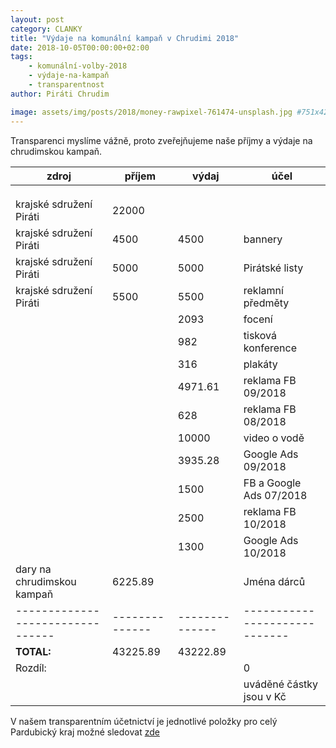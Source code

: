 ```yaml
---
layout: post
category: CLANKY
title: "Výdaje na komunální kampaň v Chrudimi 2018"
date: 2018-10-05T00:00:00+02:00  
tags: 
    - komunální-volby-2018
    - výdaje-na-kampaň
    - transparentnost
author: Piráti Chrudim

image: assets/img/posts/2018/money-rawpixel-761474-unsplash.jpg #751x422
---
```


Transparenci myslíme vážně, proto zveřejňujeme naše příjmy a výdaje na chrudimskou kampaň. 



| **zdroj**                      | **příjem**   | **výdaj**    | **účel**                    |
|----------------------------    |----------    |----------    |-------------------------    |
|                                |              |              |                             |
|                                |              |              |                             |
|                                |              |              |                             |
| krajské sdružení Piráti        | 22000        |              |                             |
| krajské sdružení Piráti        | 4500         | 4500         |  bannery                    |
| krajské sdružení Piráti        | 5000         | 5000         | Pirátské listy              |
| krajské sdružení Piráti        | 5500         | 5500         | reklamní předměty           |
|                                |              |  2093        | focení                      |
|                                |              | 982          | tisková konference          |
|                                |              | 316          | plakáty                     |
|                                |              | 4971.61      | reklama FB 09/2018          |
|                                |              | 628          | reklama FB 08/2018          |
|                                |              | 10000        | video o vodě                |
|                                |              | 3935.28      | Google Ads 09/2018          |
|                                |              | 1500         | FB a Google Ads 07/2018     |
|                                |              | 2500         | reklama FB 10/2018          |
|                                |              | 1300         | Google Ads 10/2018          |
| dary na chrudimskou kampaň     | 6225.89      |              | Jména dárců                 |
|--------------------------------|--------------|--------------|-----------------------------|
| **TOTAL:**                     | 43225.89     | 43222.89     |                             |
| Rozdíl:                        |              |              | 0                           |
||||uváděné částky jsou v Kč|

V našem transparentním účetnictví je jednotlivé položky pro celý Pardubický kraj možné sledovat [zde][1]

[1]: https://wiki.pirati.cz/fo/hospodareni2018/rozpocty/pardubicko/220800150
